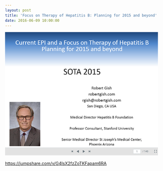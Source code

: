 ```yaml
---
layout: post
title: 'Focus on Therapy of Hepatitis B: Planning for 2015 and beyond'
date: 2016-06-09 10:00:00
---
```


[![](/assets/images/focus-on-therapy-of-hepatitis-b-planning-for-2015-and-beyond.png)](https://jumpshare.com/v/G4IsX2fzZoTKFapam6RA)

<https://jumpshare.com/v/G4IsX2fzZoTKFapam6RA>